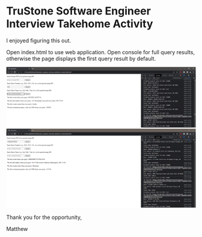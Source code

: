 # TruStone Software Engineer Interview Takehome Activity

I enjoyed figuring this out.

Open index.html to use web application. Open console for full query results, otherwise the page displays the first query result by default.

![image of homepage](https://github.com/0xMatthew/ts_engineer_interview_takehome/blob/main/demo1.png?raw=true)
![image of homepage](https://github.com/0xMatthew/ts_engineer_interview_takehome/blob/main/demo2.png?raw=true)

Thank you for the opportunity,

Matthew
